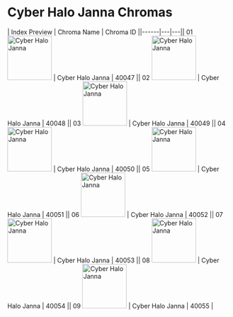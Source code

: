 # Cyber Halo Janna Chromas

| Index  Preview | Chroma Name | Chroma ID ||------|---|---|| 01  <img src='https://raw.communitydragon.org/latest/plugins/rcp-be-lol-game-data/global/default/v1/champion-chroma-images/40/40047.png' alt='Cyber Halo Janna' width='100'> | Cyber Halo Janna | 40047 || 02  <img src='https://raw.communitydragon.org/latest/plugins/rcp-be-lol-game-data/global/default/v1/champion-chroma-images/40/40048.png' alt='Cyber Halo Janna' width='100'> | Cyber Halo Janna | 40048 || 03  <img src='https://raw.communitydragon.org/latest/plugins/rcp-be-lol-game-data/global/default/v1/champion-chroma-images/40/40049.png' alt='Cyber Halo Janna' width='100'> | Cyber Halo Janna | 40049 || 04  <img src='https://raw.communitydragon.org/latest/plugins/rcp-be-lol-game-data/global/default/v1/champion-chroma-images/40/40050.png' alt='Cyber Halo Janna' width='100'> | Cyber Halo Janna | 40050 || 05  <img src='https://raw.communitydragon.org/latest/plugins/rcp-be-lol-game-data/global/default/v1/champion-chroma-images/40/40051.png' alt='Cyber Halo Janna' width='100'> | Cyber Halo Janna | 40051 || 06  <img src='https://raw.communitydragon.org/latest/plugins/rcp-be-lol-game-data/global/default/v1/champion-chroma-images/40/40052.png' alt='Cyber Halo Janna' width='100'> | Cyber Halo Janna | 40052 || 07  <img src='https://raw.communitydragon.org/latest/plugins/rcp-be-lol-game-data/global/default/v1/champion-chroma-images/40/40053.png' alt='Cyber Halo Janna' width='100'> | Cyber Halo Janna | 40053 || 08  <img src='https://raw.communitydragon.org/latest/plugins/rcp-be-lol-game-data/global/default/v1/champion-chroma-images/40/40054.png' alt='Cyber Halo Janna' width='100'> | Cyber Halo Janna | 40054 || 09  <img src='https://raw.communitydragon.org/latest/plugins/rcp-be-lol-game-data/global/default/v1/champion-chroma-images/40/40055.png' alt='Cyber Halo Janna' width='100'> | Cyber Halo Janna | 40055 |